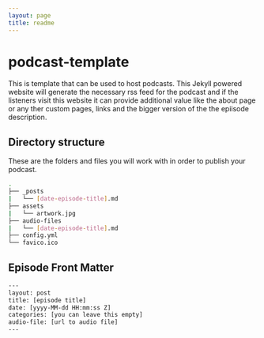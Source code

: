 ```yaml
---
layout: page
title: readme
---
```


# podcast-template

This is template that can be used to host podcasts. This Jekyll powered website will generate the necessary rss feed for the podcast and if the listeners visit this website it can provide additional value like the about page or any ther custom pages, links and the bigger version of the the epiisode description.

## Directory structure

These are the folders and files you will work with in order to publish your podcast.

```sh
.
├── _posts
|   └── [date-episode-title].md
├── assets
|   └── artwork.jpg
├── audio-files
|   └── [date-episode-title].md
├── config.yml
└── favico.ico
```

## Episode Front Matter

```sh
---
layout: post
title: [episode title]
date: [yyyy-MM-dd HH:mm:ss Z]
categories: [you can leave this empty]
audio-file: [url to audio file]
---
```
